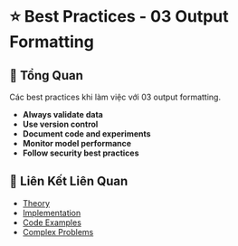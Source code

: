 # ⭐ Best Practices - 03 Output Formatting

## 🎯 Tổng Quan

Các best practices khi làm việc với 03 output formatting.

- **Always validate data**
- **Use version control**
- **Document code and experiments**
- **Monitor model performance**
- **Follow security best practices**

## 🔗 Liên Kết Liên Quan

- [Theory](./THEORY_03_output_formatting.md)
- [Implementation](./IMPLEMENTATION_03_output_formatting.md)
- [Code Examples](./CODE_EXAMPLES_03_output_formatting.md)
- [Complex Problems](./COMPLEX_PROBLEMS.md)
